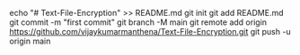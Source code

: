 echo "# Text-File-Encryption" >> README.md
git init
git add README.md
git commit -m "first commit"
git branch -M main
git remote add origin https://github.com/vijaykumarmanthena/Text-File-Encryption.git
git push -u origin main
